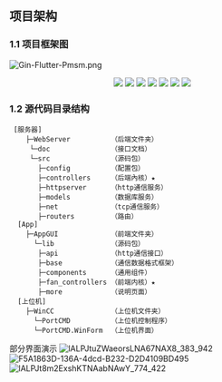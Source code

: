 ## 项目架构

### 1.1 项目框架图

![Gin-Flutter-Pmsm.png](https://i.loli.net/2021/09/18/vJnr241HQMTZoAy.png)

<div align=center>
<img src="https://img.shields.io/badge/VS Code-blue"/>
<img src="https://img.shields.io/badge/golang-1.16.5-blue"/>
<img src="https://img.shields.io/badge/gin-1.7.2-lightBlue"/>
<img src="https://img.shields.io/badge/flutter-2.0.5-brightgreen"/>
<img src="https://img.shields.io/badge/.NET-5-lightgreen"/>
<img src="https://img.shields.io/badge/mysql-8.0.26-lightgreen"/>
<img src="https://img.shields.io/badge/xorm-0.7.9-red"/>
</div>


### 1.2 源代码目录结构

```
 [服务器]
    ├─WebServer          （后端文件夹）
     └─doc               （接口文档）
     └─src 	             （源码包）
       ├─config          （配置包）
       ├─controllers  	 （后端內核）★
       ├─httpserver      （http通信服务）
       ├─models          （数据库服务）
       ├─net             （tcp通信服务）
       ├─routers         （路由）
  [App]
    ├─AppGUI             （前端文件夹）
      └─lib              （源码包）
       ├─api             （http通信接口）
       ├─base            （通信数据格式框架）
       ├─components      （通用组件）
       ├─fan_controllers （前端内核）★
       ├─more            （说明页面）
  [上位机]
    ├─WinCC              （上位机文件夹）
      └─PortCMD          （上位机控制程序）
      └─PortCMD.WinForm  （上位机界面）
```
部分界面演示
![lALPJtuZWaeorsLNA67NAX8_383_942](https://user-images.githubusercontent.com/49359900/162760343-75531530-5ae7-4783-9357-611bbcf3ed2b.png)
![F5A1863D-136A-4dcd-B232-D2D4109BD495](https://user-images.githubusercontent.com/49359900/162760351-f536a0dc-0caf-4481-a119-42441486cba7.png)
![lALPJt8m2ExshKTNAabNAwY_774_422](https://user-images.githubusercontent.com/49359900/162760353-e8178972-c309-461c-9ba9-8936845cf2db.png)

